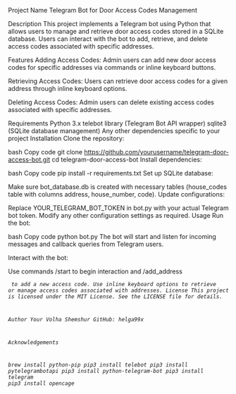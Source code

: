 Project Name
Telegram Bot for Door Access Codes Management

Description
This project implements a Telegram bot using Python that allows users to manage and retrieve door access codes stored in a SQLite database. Users can interact with the bot to add, retrieve, and delete access codes associated with specific addresses.

Features
Adding Access Codes: Admin users can add new door access codes for specific addresses via commands or inline keyboard buttons.

Retrieving Access Codes: Users can retrieve door access codes for a given address through inline keyboard options.

Deleting Access Codes: Admin users can delete existing access codes associated with specific addresses.

Requirements
Python 3.x
telebot library (Telegram Bot API wrapper)
sqlite3 (SQLite database management)
Any other dependencies specific to your project
Installation
Clone the repository:

bash
Copy code
git clone https://github.com/yourusername/telegram-door-access-bot.git
cd telegram-door-access-bot
Install dependencies:

bash
Copy code
pip install -r requirements.txt
Set up SQLite database:

Make sure bot_database.db is created with necessary tables (house_codes table with columns address, house_number, code).
Update configurations:

Replace YOUR_TELEGRAM_BOT_TOKEN in bot.py with your actual Telegram bot token.
Modify any other configuration settings as required.
Usage
Run the bot:

bash
Copy code
python bot.py
The bot will start and listen for incoming messages and callback queries from Telegram users.

Interact with the bot:

Use commands /start to begin interaction and /add_address <address> <code> to add a new access code.
Use inline keyboard options to retrieve or manage access codes associated with addresses.
License
This project is licensed under the MIT License. See the LICENSE file for details.

Author
Your Volha Shemshur
GitHub: helga99x

Acknowledgements

brew install python-pip
pip3 install telebot
pip3 install pytelegrambotapi
pip3 install python-telegram-bot
pip3 install telegram
pip3 install opencage